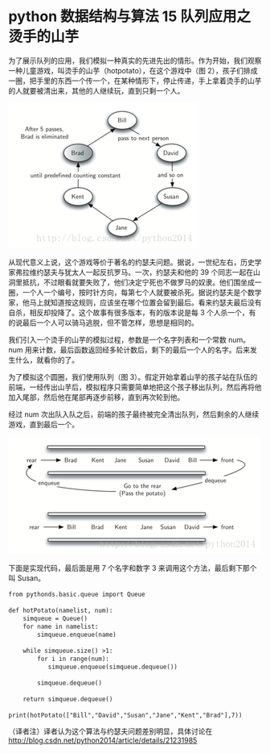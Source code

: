 # python 数据结构与算法 15 队列应用之烫手的山芋

为了展示队列的应用，我们模拟一种真实的先进先出的情形。作为开始，我们观察一种儿童游戏，叫烫手的山芋（hotpotato），在这个游戏中（图 2），孩子们排成一圈，把手里的东西一个传一个，在某种情形下，停止传递，手上拿着烫手的山芋的人就要被清出来，其他的人继续玩，直到只剩一个人。

![](img/4ba76c113fea258bc692470a2c29a9d5.jpg)

从现代意义上说，这个游戏等价于著名的约瑟夫问题。据说，一世纪左右，历史学家弗拉维约瑟夫与犹太人一起反抗罗马。一次，约瑟夫和他的 39 个同志一起在山洞里抵抗，不过眼看就要失败了，他们决定宁死也不做罗马的奴隶。他们围坐成一圈，一个人一个编号，按时针方向，每第七个人就要被杀死。据说约瑟夫是个数学家，他马上就知道按这规则，应该坐在哪个位置会留到最后。看来约瑟夫最后没有自杀，相反却投降了。这个故事有很多版本，有的版本说是每 3 个人杀一个，有的说最后一个人可以骑马逃脱，但不管怎样，思想是相同的。

我们引入一个烫手的山芋的模拟过程，参数是一个名字列表和一个常数 num。num 用来计数，最后函数返回经多轮计数后，剩下的最后一个人的名字。后来发生什么，就看你的了。

为了模拟这个圆圈，我们使用队列（图 3）。假定开始拿着山芋的孩子站在队伍的前端，一经传出山芋后，模拟程序只需要简单地把这个孩子移出队列，然后再将他加入尾部，然后他在尾部再逐步前移，直到再次轮到他。

经过 num 次出队入队之后，前端的孩子最终被完全清出队列，然后剩余的人继续游戏，直到最后一个。

![](img/98c2dd021daf79ec851164620866b6fe.jpg)

下面是实现代码，最后面是用 7 个名字和数字 3 来调用这个方法，最后剩下那个叫 Susan。

```
from pythonds.basic.queue import Queue

def hotPotato(namelist, num):
    simqueue = Queue()
    for name in namelist:
        simqueue.enqueue(name)

    while simqueue.size() >1:
        for i in range(num):
           simqueue.enqueue(simqueue.dequeue())

        simqueue.dequeue()

    return simqueue.dequeue()

print(hotPotato(["Bill","David","Susan","Jane","Kent","Brad"],7))

```

（译者注）译者认为这个算法与约瑟夫问题差别明显，具体讨论在 http://blog.csdn.net/python2014/article/details/21231985